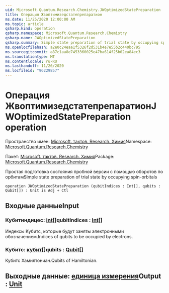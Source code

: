 ```yaml
---
uid: Microsoft.Quantum.Research.Chemistry.JWOptimizedStatePreparation
title: Операция Жвоптимизедстатепрепаратион
ms.date: 11/25/2020 12:00:00 AM
ms.topic: article
qsharp.kind: operation
qsharp.namespace: Microsoft.Quantum.Research.Chemistry
qsharp.name: JWOptimizedStatePreparation
qsharp.summary: Simple state preparation of trial state by occupying spin-orbitals
ms.openlocfilehash: a2e0c24eaa1f5326f2d531b4e7e55b2c440bc795
ms.sourcegitcommit: a87c1aa8e7453360025e47ba614f25b02ea84ec3
ms.translationtype: MT
ms.contentlocale: ru-RU
ms.lasthandoff: 11/26/2020
ms.locfileid: "96229857"
---
```

# <a name="jwoptimizedstatepreparation-operation"></a><span data-ttu-id="29fd3-102">Операция Жвоптимизедстатепрепаратион</span><span class="sxs-lookup"><span data-stu-id="29fd3-102">JWOptimizedStatePreparation operation</span></span>

<span data-ttu-id="29fd3-103">Пространство имен: [Microsoft. тактов. Research. Химия](xref:Microsoft.Quantum.Research.Chemistry)</span><span class="sxs-lookup"><span data-stu-id="29fd3-103">Namespace: [Microsoft.Quantum.Research.Chemistry](xref:Microsoft.Quantum.Research.Chemistry)</span></span>

<span data-ttu-id="29fd3-104">Пакет: [Microsoft. тактов. Research. Химия](https://nuget.org/packages/Microsoft.Quantum.Research.Chemistry)</span><span class="sxs-lookup"><span data-stu-id="29fd3-104">Package: [Microsoft.Quantum.Research.Chemistry](https://nuget.org/packages/Microsoft.Quantum.Research.Chemistry)</span></span>


<span data-ttu-id="29fd3-105">Простая подготовка состояния пробной версии с помощью оборотов по орбитам</span><span class="sxs-lookup"><span data-stu-id="29fd3-105">Simple state preparation of trial state by occupying spin-orbitals</span></span>

```qsharp
operation JWOptimizedStatePreparation (qubitIndices : Int[], qubits : Qubit[]) : Unit is Adj + Ctl
```


## <a name="input"></a><span data-ttu-id="29fd3-106">Входные данные</span><span class="sxs-lookup"><span data-stu-id="29fd3-106">Input</span></span>

### <a name="qubitindices--int"></a><span data-ttu-id="29fd3-107">Кубитиндицес: [int](xref:microsoft.quantum.lang-ref.int)[]</span><span class="sxs-lookup"><span data-stu-id="29fd3-107">qubitIndices : [Int](xref:microsoft.quantum.lang-ref.int)[]</span></span>

<span data-ttu-id="29fd3-108">Индексы Кубитс, которые будут заняты электронными обозначением.</span><span class="sxs-lookup"><span data-stu-id="29fd3-108">Indices of qubits to be occupied by electrons.</span></span>


### <a name="qubits--qubit"></a><span data-ttu-id="29fd3-109">Кубитс: [кубит](xref:microsoft.quantum.lang-ref.qubit)[]</span><span class="sxs-lookup"><span data-stu-id="29fd3-109">qubits : [Qubit](xref:microsoft.quantum.lang-ref.qubit)[]</span></span>

<span data-ttu-id="29fd3-110">Кубитс Хамилтониан.</span><span class="sxs-lookup"><span data-stu-id="29fd3-110">Qubits of Hamiltonian.</span></span>



## <a name="output--unit"></a><span data-ttu-id="29fd3-111">Выходные данные: [единица измерения](xref:microsoft.quantum.lang-ref.unit)</span><span class="sxs-lookup"><span data-stu-id="29fd3-111">Output : [Unit](xref:microsoft.quantum.lang-ref.unit)</span></span>


